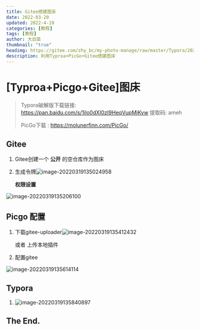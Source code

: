 ```yaml
---
title: Gitee搭建图床
date: 2022-03-20
updated: 2022-4-10
categories: [教程]
tags: [教程]
author: 大白菜
thumbnail: "true"
headimg: https://gitee.com/zhy_bc/my-photo-manage/raw/master/Typora/20220319174121.png
description: 利用Typroa+PicGo+Gitee搭建图床
---
```


# [Typroa+Picgo+Gitee]图床

> Typora破解版下载链接: https://pan.baidu.com/s/1ilo0dXI0zI9HeqVupMiKvw 提取码: ameh 
>
> PicGo下载 : https://molunerfinn.com/PicGo/

## Gitee

1. Gitee创建一个 **公开** 的空仓库作为图床

2. 生成令牌![image-20220319135024958](http://reqj6ffi8.hn-bkt.clouddn.com/blogimages/image-20220319135024958.png)

   **权限设置**

![image-20220319135206100](http://reqj6ffi8.hn-bkt.clouddn.com/blogimages/image-20220319135206100.png)



## Picgo 配置

1. 下载gitee-uploader![image-20220319135412432](http://reqj6ffi8.hn-bkt.clouddn.com/blogimages/image-20220319135412432.png)

   或者 上传本地插件

2. 配置gitee

![image-20220319135614114](http://reqj6ffi8.hn-bkt.clouddn.com/blogimages/image-20220319135614114.png)

## Typora

1. ![image-20220319135840897](http://reqj6ffi8.hn-bkt.clouddn.com/blogimages/image-20220319135840897.png)

## The End.
